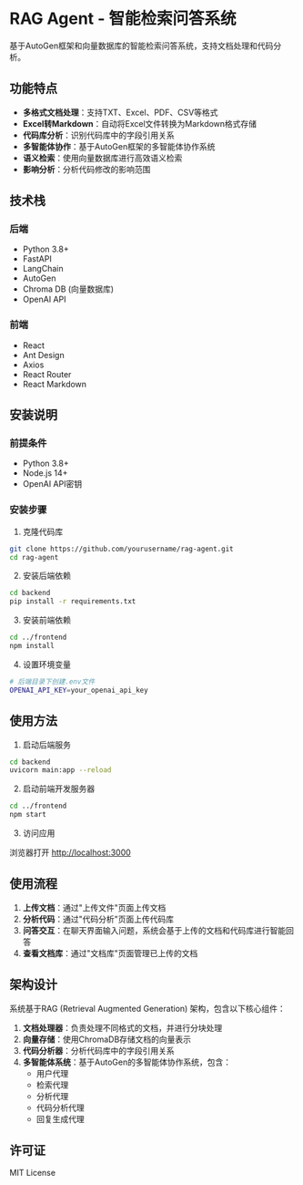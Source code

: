 # RAG Agent - 智能检索问答系统

基于AutoGen框架和向量数据库的智能检索问答系统，支持文档处理和代码分析。

## 功能特点

- **多格式文档处理**：支持TXT、Excel、PDF、CSV等格式
- **Excel转Markdown**：自动将Excel文件转换为Markdown格式存储
- **代码库分析**：识别代码库中的字段引用关系
- **多智能体协作**：基于AutoGen框架的多智能体协作系统
- **语义检索**：使用向量数据库进行高效语义检索
- **影响分析**：分析代码修改的影响范围

## 技术栈

### 后端

- Python 3.8+
- FastAPI
- LangChain
- AutoGen
- Chroma DB (向量数据库)
- OpenAI API

### 前端

- React
- Ant Design
- Axios
- React Router
- React Markdown

## 安装说明

### 前提条件

- Python 3.8+
- Node.js 14+
- OpenAI API密钥

### 安装步骤

1. 克隆代码库

```bash
git clone https://github.com/yourusername/rag-agent.git
cd rag-agent
```

2. 安装后端依赖

```bash
cd backend
pip install -r requirements.txt
```

3. 安装前端依赖

```bash
cd ../frontend
npm install
```

4. 设置环境变量

```bash
# 后端目录下创建.env文件
OPENAI_API_KEY=your_openai_api_key
```

## 使用方法

1. 启动后端服务

```bash
cd backend
uvicorn main:app --reload
```

2. 启动前端开发服务器

```bash
cd ../frontend
npm start
```

3. 访问应用

浏览器打开 [http://localhost:3000](http://localhost:3000)

## 使用流程

1. **上传文档**：通过"上传文件"页面上传文档
2. **分析代码**：通过"代码分析"页面上传代码库
3. **问答交互**：在聊天界面输入问题，系统会基于上传的文档和代码库进行智能回答
4. **查看文档库**：通过"文档库"页面管理已上传的文档

## 架构设计

系统基于RAG (Retrieval Augmented Generation) 架构，包含以下核心组件：

1. **文档处理器**：负责处理不同格式的文档，并进行分块处理
2. **向量存储**：使用ChromaDB存储文档的向量表示
3. **代码分析器**：分析代码库中的字段引用关系
4. **多智能体系统**：基于AutoGen的多智能体协作系统，包含：
   - 用户代理
   - 检索代理
   - 分析代理
   - 代码分析代理
   - 回复生成代理

## 许可证

MIT License 